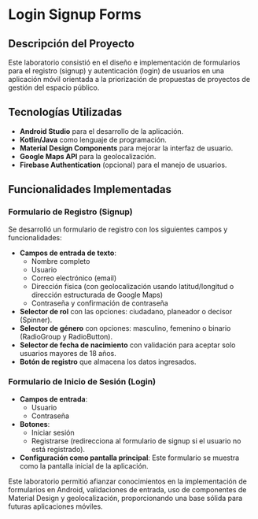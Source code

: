 # Login Signup Forms

## Descripción del Proyecto
Este laboratorio consistió en el diseño e implementación de formularios para el registro (signup) y autenticación (login) de usuarios en una aplicación móvil orientada a la priorización de propuestas de proyectos de gestión del espacio público.

## Tecnologías Utilizadas
- **Android Studio** para el desarrollo de la aplicación.
- **Kotlin/Java** como lenguaje de programación.
- **Material Design Components** para mejorar la interfaz de usuario.
- **Google Maps API** para la geolocalización.
- **Firebase Authentication** (opcional) para el manejo de usuarios.

## Funcionalidades Implementadas
### Formulario de Registro (Signup)
Se desarrolló un formulario de registro con los siguientes campos y funcionalidades:
- **Campos de entrada de texto**:
  - Nombre completo
  - Usuario
  - Correo electrónico (email)
  - Dirección física (con geolocalización usando latitud/longitud o dirección estructurada de Google Maps)
  - Contraseña y confirmación de contraseña
- **Selector de rol** con las opciones: ciudadano, planeador o decisor (Spinner).
- **Selector de género** con opciones: masculino, femenino o binario (RadioGroup y RadioButton).
- **Selector de fecha de nacimiento** con validación para aceptar solo usuarios mayores de 18 años.
- **Botón de registro** que almacena los datos ingresados.

### Formulario de Inicio de Sesión (Login)
- **Campos de entrada**:
  - Usuario
  - Contraseña
- **Botones**:
  - Iniciar sesión
  - Registrarse (redirecciona al formulario de signup si el usuario no está registrado).
- **Configuración como pantalla principal**: Este formulario se muestra como la pantalla inicial de la aplicación.

Este laboratorio permitió afianzar conocimientos en la implementación de formularios en Android, validaciones de entrada, uso de componentes de Material Design y geolocalización, proporcionando una base sólida para futuras aplicaciones móviles.

